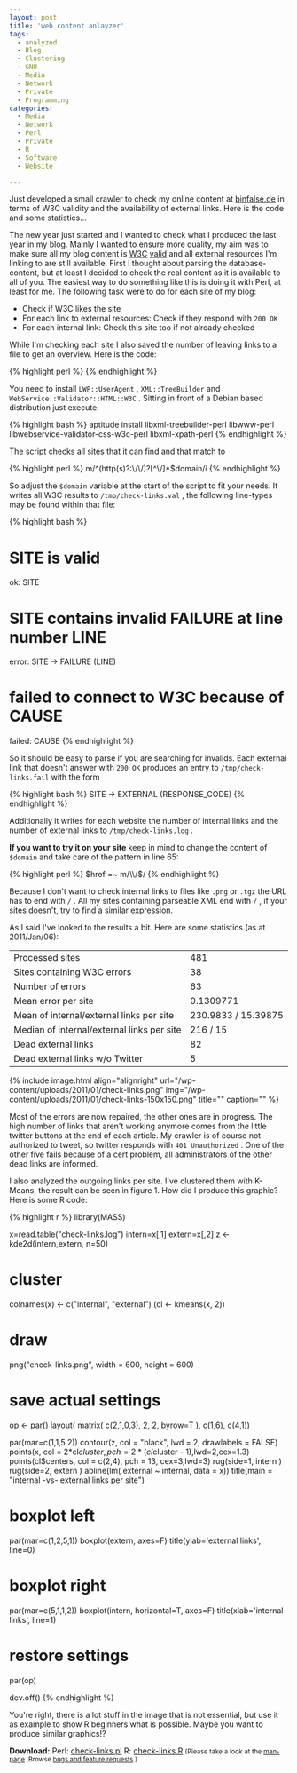 ```yaml
---
layout: post
title: 'web content anlayzer'
tags:
  - analyzed
  - Blog
  - Clustering
  - GNU
  - Media
  - Network
  - Private
  - Programming
categories:
  - Media
  - Network
  - Perl
  - Private
  - R
  - Software
  - Website

---
```


Just developed a small crawler to check my online content at <a href="/">binfalse.de</a> in terms of W3C validity and the availability of external links. Here is the code and some statistics...


The new year just started and I wanted to check what I produced the last year in my blog. Mainly I wanted to ensure more quality, my aim was to make sure all my blog content is <a href="http://www.w3.org/">W3C</a> <a href="http://validator.w3.org/">valid</a> and all external resources I'm linking to are still available.
First I thought about parsing the database-content, but at least I decided to check the real content as it is available to all of you. The easiest way to do something like this is doing it with Perl, at least for me.
The following task were to do for each site of my blog:

* Check if W3C likes the site
* For each link to external resources: Check if they respond with  `200 OK`
* For each internal link: Check this site too if not already checked

While I'm checking each site I also saved the number of leaving links to a file to get an overview.
Here is the code:



{% highlight perl %}
{% endhighlight %}

You need to install  `LWP::UserAgent` ,  `XML::TreeBuilder`  and  `WebService::Validator::HTML::W3C` . Sitting in front of a Debian based distribution just execute:

{% highlight bash %}
aptitude install libxml-treebuilder-perl libwww-perl libwebservice-validator-css-w3c-perl libxml-xpath-perl
{% endhighlight %}



The script checks all sites that it can find and that match to



{% highlight perl %}
m/^(http(s)?:\\/\\/)?[^\\/]*$domain/i
{% endhighlight %}



So adjust the  `$domain`  variable at the start of the script to fit your needs.
It writes all W3C results to  `/tmp/check-links.val` , the following line-types may be found within that file:



{% highlight bash %}
# SITE is valid
ok: SITE
# SITE contains invalid FAILURE at line number LINE
error: SITE -> FAILURE (LINE)
# failed to connect to W3C because of CAUSE
failed: CAUSE
{% endhighlight %}



So it should be easy to parse if you are searching for invalids.
Each external link that doesn't answer with  `200 OK`  produces an entry to  `/tmp/check-links.fail`  with the form



{% highlight bash %}
SITE -> EXTERNAL (RESPONSE_CODE)
{% endhighlight %}



Additionally it writes for each website the number of internal links and the number of external links to  `/tmp/check-links.log` .

<strong>If you want to try it on your site</strong> keep in mind to change the content of  `$domain`  and take care of the pattern in line 65:



{% highlight perl %}
$href =~ m/\\/$/
{% endhighlight %}



Because I don't want to check internal links to files like  `.png`  or  `.tgz`  the URL has to end with  `/` . All my sites containing parseable XML end with  `/` , if your sites doesn't, try to find a similar expression.

As I said I've looked to the results a bit. Here are some statistics (as at 2011/Jan/06):

<table>
<tr><td>Processed sites</td><td>481</td></tr>
<tr><td>Sites containing W3C errors</td><td>38</td></tr>
<tr><td>Number of errors</td><td>63</td></tr>
<tr><td>Mean error per site</td><td>0.1309771</td></tr>
<tr><td>Mean of internal/external links per site</td><td>230.9833 / 15.39875</td></tr>
<tr><td>Median of internal/external links per site</td><td>216 / 15</td></tr>
<tr><td>Dead external links</td><td>82</td></tr>
<tr><td>Dead external links w/o Twitter</td><td>5</td></tr>
</table>

{% include image.html align="alignright" url="/wp-content/uploads/2011/01/check-links.png" img="/wp-content/uploads/2011/01/check-links-150x150.png" title="" caption="" %}

Most of the errors are now repaired, the other ones are in progress.
The high number of links that aren't working anymore comes from the little twitter buttons at the end of each article. My crawler is of course not authorized to tweet, so twitter responds with  `401 Unauthorized` . One of the other five fails because of a cert problem, all administrators of the other dead links are informed.

I also analyzed the outgoing links per site. I've clustered them with K-Means, the result can be seen in figure 1. How did I produce this graphic? Here is some R code:

{% highlight r %}
library(MASS)

x=read.table("check-links.log")
intern=x[,1]
extern=x[,2]
z <- kde2d(intern,extern, n=50)

# cluster
colnames(x) <- c("internal", "external")
(cl <- kmeans(x, 2))

# draw
png("check-links.png", width = 600, height = 600)

# save actual settings
op <- par()
layout( matrix( c(2,1,0,3), 2, 2, byrow=T ), c(1,6), c(4,1))

par(mar=c(1,1,5,2))
contour(z, col = "black", lwd = 2, drawlabels = FALSE)
points(x, col =  2*cl$cluster, pch = 2 * (cl$cluster - 1),lwd=2,cex=1.3)
points(cl$centers, col = c(2,4), pch = 13, cex=3,lwd=3)
rug(side=1, intern )
rug(side=2, extern )
abline(lm( external ~ internal, data = x))
title(main = "internal -vs- external links per site")

# boxplot left
par(mar=c(1,2,5,1))
boxplot(extern, axes=F)
title(ylab='external links', line=0)

# boxplot right
par(mar=c(5,1,1,2))
boxplot(intern, horizontal=T, axes=F)
title(xlab='internal links', line=1)
# restore settings
par(op)

dev.off()
{% endhighlight %}



You're right, there is a lot stuff in the image that is not essential, but use it as example to show R beginners what is possible. Maybe you want to produce similar graphics!?


<div class="download"><strong>Download:</strong>
Perl: <a href='/wp-content/uploads/pipapo/scripts/check-links.pl'>check-links.pl</a>
R: <a href='/wp-content/uploads/pipapo/R/check-links.R'>check-links.R</a>
<small>(Please take a look at the <a href="/man-page/">man-page</a>. Browse <a href="https://bt.binfalse.de/">bugs and feature requests</a>.)</small>
</div>
